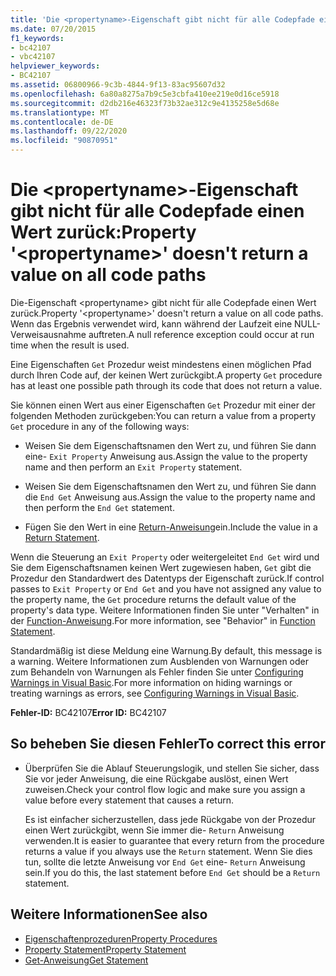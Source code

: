 ```yaml
---
title: 'Die <propertyname>-Eigenschaft gibt nicht für alle Codepfade einen Wert zurück:'
ms.date: 07/20/2015
f1_keywords:
- bc42107
- vbc42107
helpviewer_keywords:
- BC42107
ms.assetid: 06800966-9c3b-4844-9f13-83ac95607d32
ms.openlocfilehash: 6a80a8275a7b9c5e3cbfa410ee219e0d16ce5918
ms.sourcegitcommit: d2db216e46323f73b32ae312c9e4135258e5d68e
ms.translationtype: MT
ms.contentlocale: de-DE
ms.lasthandoff: 09/22/2020
ms.locfileid: "90870951"
---
```

# <a name="property-propertyname-doesnt-return-a-value-on-all-code-paths"></a><span data-ttu-id="03726-102">Die \<propertyname>-Eigenschaft gibt nicht für alle Codepfade einen Wert zurück:</span><span class="sxs-lookup"><span data-stu-id="03726-102">Property '\<propertyname>' doesn't return a value on all code paths</span></span>

<span data-ttu-id="03726-103">Die-Eigenschaft \<propertyname> gibt nicht für alle Codepfade einen Wert zurück.</span><span class="sxs-lookup"><span data-stu-id="03726-103">Property '\<propertyname>' doesn't return a value on all code paths.</span></span> <span data-ttu-id="03726-104">Wenn das Ergebnis verwendet wird, kann während der Laufzeit eine NULL-Verweisausnahme auftreten.</span><span class="sxs-lookup"><span data-stu-id="03726-104">A null reference exception could occur at run time when the result is used.</span></span>  
  
 <span data-ttu-id="03726-105">Eine Eigenschaften `Get` Prozedur weist mindestens einen möglichen Pfad durch Ihren Code auf, der keinen Wert zurückgibt.</span><span class="sxs-lookup"><span data-stu-id="03726-105">A property `Get` procedure has at least one possible path through its code that does not return a value.</span></span>  
  
 <span data-ttu-id="03726-106">Sie können einen Wert aus einer Eigenschaften `Get` Prozedur mit einer der folgenden Methoden zurückgeben:</span><span class="sxs-lookup"><span data-stu-id="03726-106">You can return a value from a property `Get` procedure in any of the following ways:</span></span>  
  
- <span data-ttu-id="03726-107">Weisen Sie dem Eigenschaftsnamen den Wert zu, und führen Sie dann eine- `Exit Property` Anweisung aus.</span><span class="sxs-lookup"><span data-stu-id="03726-107">Assign the value to the property name and then perform an `Exit Property` statement.</span></span>  
  
- <span data-ttu-id="03726-108">Weisen Sie dem Eigenschaftsnamen den Wert zu, und führen Sie dann die `End Get` Anweisung aus.</span><span class="sxs-lookup"><span data-stu-id="03726-108">Assign the value to the property name and then perform the `End Get` statement.</span></span>  
  
- <span data-ttu-id="03726-109">Fügen Sie den Wert in eine [Return-Anweisung](../statements/return-statement.md)ein.</span><span class="sxs-lookup"><span data-stu-id="03726-109">Include the value in a [Return Statement](../statements/return-statement.md).</span></span>  
  
 <span data-ttu-id="03726-110">Wenn die Steuerung an `Exit Property` oder weitergeleitet `End Get` wird und Sie dem Eigenschaftsnamen keinen Wert zugewiesen haben, `Get` gibt die Prozedur den Standardwert des Datentyps der Eigenschaft zurück.</span><span class="sxs-lookup"><span data-stu-id="03726-110">If control passes to `Exit Property` or `End Get` and you have not assigned any value to the property name, the `Get` procedure returns the default value of the property's data type.</span></span> <span data-ttu-id="03726-111">Weitere Informationen finden Sie unter "Verhalten" in der [Function-Anweisung](../statements/function-statement.md).</span><span class="sxs-lookup"><span data-stu-id="03726-111">For more information, see "Behavior" in [Function Statement](../statements/function-statement.md).</span></span>  
  
 <span data-ttu-id="03726-112">Standardmäßig ist diese Meldung eine Warnung.</span><span class="sxs-lookup"><span data-stu-id="03726-112">By default, this message is a warning.</span></span> <span data-ttu-id="03726-113">Weitere Informationen zum Ausblenden von Warnungen oder zum Behandeln von Warnungen als Fehler finden Sie unter [Configuring Warnings in Visual Basic](/visualstudio/ide/configuring-warnings-in-visual-basic).</span><span class="sxs-lookup"><span data-stu-id="03726-113">For more information on hiding warnings or treating warnings as errors, see [Configuring Warnings in Visual Basic](/visualstudio/ide/configuring-warnings-in-visual-basic).</span></span>  
  
 <span data-ttu-id="03726-114">**Fehler-ID:** BC42107</span><span class="sxs-lookup"><span data-stu-id="03726-114">**Error ID:** BC42107</span></span>  
  
## <a name="to-correct-this-error"></a><span data-ttu-id="03726-115">So beheben Sie diesen Fehler</span><span class="sxs-lookup"><span data-stu-id="03726-115">To correct this error</span></span>  
  
- <span data-ttu-id="03726-116">Überprüfen Sie die Ablauf Steuerungslogik, und stellen Sie sicher, dass Sie vor jeder Anweisung, die eine Rückgabe auslöst, einen Wert zuweisen.</span><span class="sxs-lookup"><span data-stu-id="03726-116">Check your control flow logic and make sure you assign a value before every statement that causes a return.</span></span>  
  
     <span data-ttu-id="03726-117">Es ist einfacher sicherzustellen, dass jede Rückgabe von der Prozedur einen Wert zurückgibt, wenn Sie immer die- `Return` Anweisung verwenden.</span><span class="sxs-lookup"><span data-stu-id="03726-117">It is easier to guarantee that every return from the procedure returns a value if you always use the `Return` statement.</span></span> <span data-ttu-id="03726-118">Wenn Sie dies tun, sollte die letzte Anweisung vor `End Get` eine- `Return` Anweisung sein.</span><span class="sxs-lookup"><span data-stu-id="03726-118">If you do this, the last statement before `End Get` should be a `Return` statement.</span></span>  
  
## <a name="see-also"></a><span data-ttu-id="03726-119">Weitere Informationen</span><span class="sxs-lookup"><span data-stu-id="03726-119">See also</span></span>

- [<span data-ttu-id="03726-120">Eigenschaftenprozeduren</span><span class="sxs-lookup"><span data-stu-id="03726-120">Property Procedures</span></span>](../../programming-guide/language-features/procedures/property-procedures.md)
- [<span data-ttu-id="03726-121">Property Statement</span><span class="sxs-lookup"><span data-stu-id="03726-121">Property Statement</span></span>](../statements/property-statement.md)
- [<span data-ttu-id="03726-122">Get-Anweisung</span><span class="sxs-lookup"><span data-stu-id="03726-122">Get Statement</span></span>](../statements/get-statement.md)
